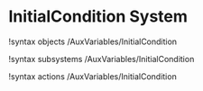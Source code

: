<!-- MOOSE Documentation Stub: Remove this when content is added. -->

# InitialCondition System
!syntax objects /AuxVariables/InitialCondition

!syntax subsystems /AuxVariables/InitialCondition

!syntax actions /AuxVariables/InitialCondition
